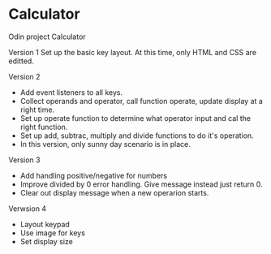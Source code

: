 # Calculator
Odin project Calculator

Version 1
Set up the basic key layout. At this time, only HTML and CSS are editted.

Version 2
- Add event listeners to all keys. 
- Collect operands and operator, call function operate, update display at a right time.
- Set up operate function to determine what operator input and cal the right function.
- Set up add, subtrac, multiply and divide functions to do it's operation.
- In this version, only sunny day scenario is in place.

Version 3
- Add handling positive/negative for numbers
- Improve divided by 0 error handling. Give message instead just return 0.
- Clear out display message when a new operarion starts.

Verwsion 4
- Layout keypad
- Use image for keys
- Set display size